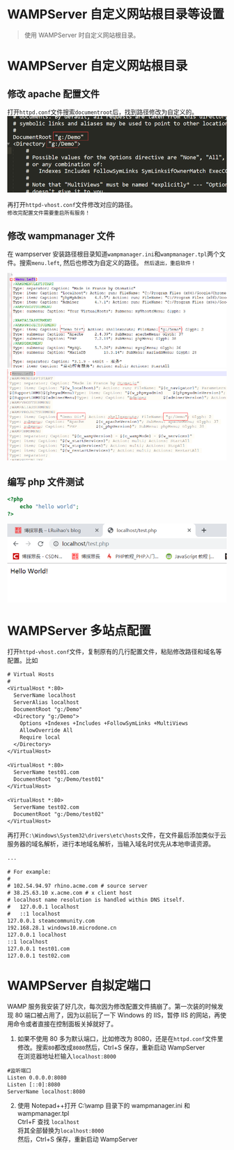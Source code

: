 # WAMPServer 自定义网站根目录等设置


> 使用 WAMPServer 时自定义网站根目录。

<!--more-->

# WAMPServer 自定义网站根目录

## 修改 apache 配置文件
打开`httpd.conf`文件搜索`documentroot`后，找到路径修改为自定义的。  
![修改 httpd.conf 文件](images/httpd.png)

再打开`httpd-vhost.conf`文件修改对应的路径。  
`修改完配置文件需要重启所有服务！`

## 修改 wampmanager 文件
在 wampserver 安装路径根目录知道`wampmanager.ini`和`wampmanager.tpl`两个文件。搜索`menu.left`, 然后也修改为自定义的路径。
`然后退出，重启软件！`

![修改 wampmanager.ini 文件](images/wampmanager-ini.png)  
![修改 wampmanager.tpl 文件](images/wampmanager-tpl.png)

## 编写 php 文件测试
```php test.php
<?php
	echo "hello world";
?>
```
![测试结果](images/test.png)

# WAMPServer 多站点配置
打开`httpd-vhost.conf`文件，复制原有的几行配置文件，粘贴修改路径和域名等配置。比如
```
# Virtual Hosts
#
<VirtualHost *:80>
  ServerName localhost
  ServerAlias localhost
  DocumentRoot "g:/Demo"
  <Directory "g:/Demo">
    Options +Indexes +Includes +FollowSymLinks +MultiViews
    AllowOverride All
    Require local
  </Directory>
</VirtualHost>

<VirtualHost *:80>
  ServerName test01.com
  DocumentRoot "g:/Demo/test01"
</VirtualHost>

<VirtualHost *:80>
  ServerName test02.com
  DocumentRoot "g:/Demo/test02"
</VirtualHost>
```
再打开`C:\Windows\System32\drivers\etc\hosts`文件，在文件最后添加类似于云服务器的域名解析，进行本地域名解析，当输入域名时优先从本地申请资源。
```
...

# For example:
#
# 102.54.94.97 rhino.acme.com # source server
# 38.25.63.10 x.acme.com # x client host
# localhost name resolution is handled within DNS itself.
#	127.0.0.1 localhost
#	::1 localhost
127.0.0.1 steamcommunity.com
192.168.28.1 windows10.microdone.cn
127.0.0.1 localhost
::1 localhost
127.0.0.1 test01.com
127.0.0.1 test02.com
```

# WAMPServer 自拟定端口
WAMP 服务我安装了好几次，每次因为修改配置文件搞崩了。第一次装的时候发现 80 端口被占用了，因为以前玩了一下 Windows 的 IIS，暂停 IIS 的网站，再使用命令或者直接在控制面板关掉就好了。

1. 如果不使用 80 多为默认端口，比如修改为 8080，还是在`httpd.conf`文件里修改。搜索`80`都改成`8080`然后，Ctrl+S 保存，重新启动 WampServer  
在浏览器地址栏输入`localhost:8000`
```
#监听端口
Listen 0.0.0.0:8080
Listen [::0]:8080
ServerName localhost:8080
```

2. 使用 Notepad++打开 C:\wamp 目录下的 wampmanager.ini 和 wampmanager.tpl   
Ctrl+F 查找 `localhost`  
将其全部替换为`localhost:8000`  
然后，Ctrl+S 保存，重新启动 WampServer  

